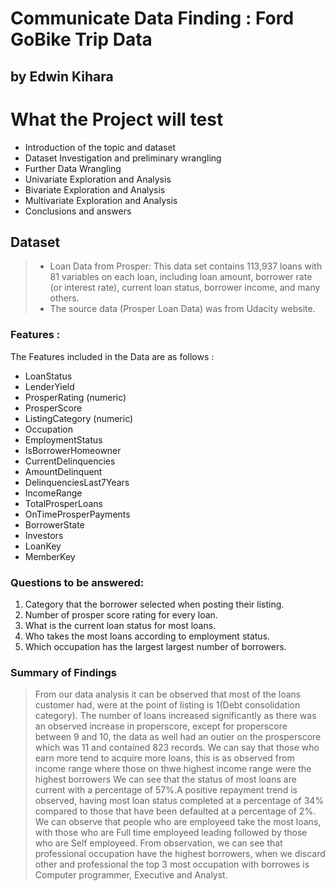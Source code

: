# Communicate Data Finding : Ford GoBike Trip Data
## by Edwin Kihara


# What the Project will test 

* Introduction of the topic and dataset
* Dataset Investigation and preliminary wrangling
* Further Data Wrangling
* Univariate Exploration and Analysis
* Bivariate Exploration and Analysis
* Multivariate Exploration and Analysis
* Conclusions and answers


## Dataset

> - Loan Data from Prosper: This data set contains 113,937 loans with 81 variables on each loan, including loan amount, borrower rate (or interest rate), current loan status, borrower income, and many others.
> - The source data (Prosper Loan Data) was from Udacity website.



### Features :

The Features included in the Data are as follows :

- LoanStatus
- LenderYield
- ProsperRating (numeric)
- ProsperScore
- ListingCategory (numeric)
- Occupation
- EmploymentStatus
- IsBorrowerHomeowner
- CurrentDelinquencies
- AmountDelinquent
- DelinquenciesLast7Years
- IncomeRange
- TotalProsperLoans
- OnTimeProsperPayments
- BorrowerState
- Investors
- LoanKey
- MemberKey


### Questions to be answered: 

1. Category that the borrower selected when posting their listing.
2. Number of prosper score rating for every loan.
3. What is the current loan status for most loans.
4. Who takes the most loans according to employment status.
5. Which occupation has the largest largest number of borrowers.


### Summary of Findings

> From our data analysis it can be observed that most of the loans customer had, were at the point of listing is 1(Debt consolidation category).
> The number of loans increased significantly as there was an observed increase in properscore, except for properscore between 9 and 10, the data as well had an outier on the prosperscore which was 11 and contained 823 records.
> We can say that those who earn more tend to acquire more loans, this is as observed from income range where those on thwe highest income range were the highest borrowers
> We can see that the status of most loans are current with a percentage of 57%.A positive repayment trend is observed, having most loan status completed at a percentage of 34% compared to those that have been defaulted at a percentage of 2%.
> We can observe that people who are employeed take the most loans, with those who are Full time employeed leading followed by those who are Self employeed.
> From observation, we can see that professional occupation have the highest borrowers, when we discard other and professional the top 3 most occupation with borrowes is Computer programmer, Executive and Analyst.